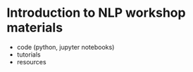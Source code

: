 # Introduction to NLP workshop materials

- code (python, jupyter notebooks)
- tutorials
- resources


